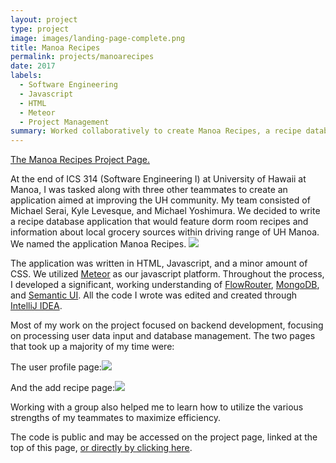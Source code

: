 ```yaml
---
layout: project
type: project
image: images/landing-page-complete.png
title: Manoa Recipes
permalink: projects/manoarecipes
date: 2017
labels:
  - Software Engineering
  - Javascript
  - HTML
  - Meteor
  - Project Management
summary: Worked collaboratively to create Manoa Recipes, a recipe database for the UH Manoa community.
---
```


[The Manoa Recipes Project Page.](https://manoarecipes.github.io/)

At the end of ICS 314 (Software Engineering I) at University of Hawaii at Manoa, I was tasked along with three other teammates to create an application aimed at improving the UH community. My team consisted of Michael Serai, Kyle Levesque, and Michael Yoshimura. We decided to write a recipe database application that would feature dorm room recipes and information about local grocery sources within driving range of UH Manoa. We named the application Manoa Recipes.
<img class="ui large centered rounded image" src="/images/landing-page-complete.png">

The application was written in HTML, Javascript, and a minor amount of CSS. We utilized [Meteor](https://www.meteor.com/) as our javascript platform. Throughout the process, I developed a significant, working understanding of [FlowRouter](https://github.com/kadirahq/flow-router), [MongoDB](https://www.mongodb.com/), and [Semantic UI](https://semantic-ui.com/). All the code I wrote was edited and created through [IntelliJ IDEA](https://www.jetbrains.com/idea/).

Most of my work on the project focused on backend development, focusing on processing user data input and database management. The two pages that took up a majority of my time were: 


The user profile page:<img class="ui large right rounded image" src="/images/favorited-recipes.png">



And the add recipe page:<img class="ui large right rounded image" src="/images/add-recipe.png">



Working with a group also helped me to learn how to utilize the various strengths of my teammates to maximize efficiency.

The code is public and may be accessed on the project page, linked at the top of this page, [or directly by clicking here](https://github.com/manoarecipes/manoarecipes).
